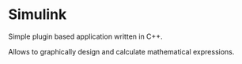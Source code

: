 # Simulink 
Simple plugin based application written in C++.

Allows to graphically design and calculate mathematical expressions.

